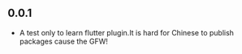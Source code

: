 ## 0.0.1

* A test only to learn flutter plugin.It is hard for Chinese to publish packages cause the GFW!
